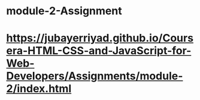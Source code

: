 # module-2-Assignment

# https://jubayerriyad.github.io/Coursera-HTML-CSS-and-JavaScript-for-Web-Developers/Assignments/module-2/index.html
